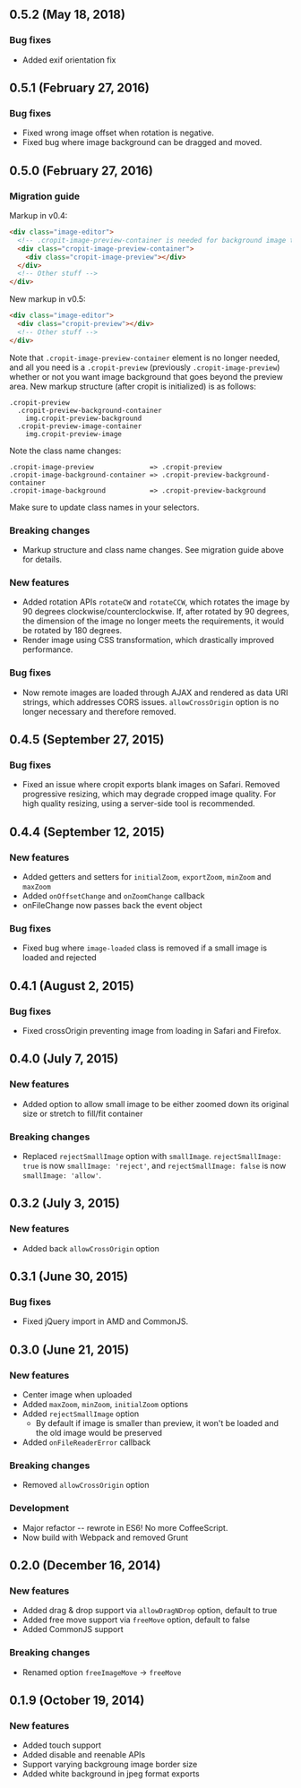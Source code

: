 ## 0.5.2 (May 18, 2018)

### Bug fixes

* Added exif orientation fix

## 0.5.1 (February 27, 2016)

### Bug fixes

* Fixed wrong image offset when rotation is negative.
* Fixed bug where image background can be dragged and moved.

## 0.5.0 (February 27, 2016)

### Migration guide

Markup in v0.4:

```html
<div class="image-editor">
  <!-- .cropit-image-preview-container is needed for background image to work -->
  <div class="cropit-image-preview-container">
    <div class="cropit-image-preview"></div>
  </div>
  <!-- Other stuff -->
</div>
```

New markup in v0.5:

```html
<div class="image-editor">
  <div class="cropit-preview"></div>
  <!-- Other stuff -->
</div>
```

Note that `.cropit-image-preview-container` element is no longer needed, and all you need is a `.cropit-preview` (previously `.cropit-image-preview`) whether or not you want image background that goes beyond the preview area. New markup structure (after cropit is initialized) is as follows:

```jade
.cropit-preview
  .cropit-preview-background-container
    img.cropit-preview-background
  .cropit-preview-image-container
    img.cropit-preview-image
```

Note the class name changes:

```
.cropit-image-preview              => .cropit-preview
.cropit-image-background-container => .cropit-preview-background-container
.cropit-image-background           => .cropit-preview-background
```

Make sure to update class names in your selectors.

### Breaking changes

* Markup structure and class name changes. See migration guide above for details.

### New features

* Added rotation APIs `rotateCW` and `rotateCCW`, which rotates the image by 90 degrees clockwise/counterclockwise. If, after rotated by 90 degrees, the dimension of the image no longer meets the requirements, it would be rotated by 180 degrees.
* Render image using CSS transformation, which drastically improved performance.

### Bug fixes

* Now remote images are loaded through AJAX and rendered as data URI strings, which addresses CORS issues. `allowCrossOrigin` option is no longer necessary and therefore removed.

## 0.4.5 (September 27, 2015)

### Bug fixes

* Fixed an issue where cropit exports blank images on Safari. Removed progressive resizing, which may degrade cropped image quality. For high quality resizing, using a server-side tool is recommended.

## 0.4.4 (September 12, 2015)

### New features

* Added getters and setters for `initialZoom`, `exportZoom`, `minZoom` and `maxZoom`
* Added `onOffsetChange` and `onZoomChange` callback
* onFileChange now passes back the event object

### Bug fixes

* Fixed bug where `image-loaded` class is removed if a small image is loaded and rejected

## 0.4.1 (August 2, 2015)

### Bug fixes

* Fixed crossOrigin preventing image from loading in Safari and Firefox.

## 0.4.0 (July 7, 2015)

### New features

* Added option to allow small image to be either zoomed down its original size or stretch to fill/fit container

### Breaking changes

* Replaced `rejectSmallImage` option with `smallImage`. `rejectSmallImage: true` is now `smallImage: 'reject'`, and `rejectSmallImage: false` is now `smallImage: 'allow'`.

## 0.3.2 (July 3, 2015)

### New features

* Added back `allowCrossOrigin` option

## 0.3.1 (June 30, 2015)

### Bug fixes

* Fixed jQuery import in AMD and CommonJS.

## 0.3.0 (June 21, 2015)

### New features

* Center image when uploaded
* Added `maxZoom`, `minZoom`, `initialZoom` options
* Added `rejectSmallImage` option
  * By default if image is smaller than preview, it won't be loaded and the old image would be preserved
* Added `onFileReaderError` callback

### Breaking changes

* Removed `allowCrossOrigin` option

### Development

* Major refactor -- rewrote in ES6! No more CoffeeScript.
* Now build with Webpack and removed Grunt

## 0.2.0 (December 16, 2014)

### New features

* Added drag & drop support via `allowDragNDrop` option, default to true
* Added free move support via `freeMove` option, default to false
* Added CommonJS support

### Breaking changes

* Renamed option `freeImageMove` -> `freeMove`

## 0.1.9 (October 19, 2014)

### New features

* Added touch support
* Added disable and reenable APIs
* Support varying backgroung image border size
* Added white background in jpeg format exports
